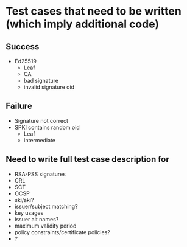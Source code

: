 # Test cases that need to be written (which imply additional code)

## Success

- Ed25519
    - Leaf
    - CA
    - bad signature
    - invalid signature oid

## Failure

- Signature not correct
- SPKI contains random oid
    - Leaf
    - intermediate

## Need to write full test case description for

- RSA-PSS signatures
- CRL
- SCT
- OCSP
- ski/aki?
- issuer/subject matching?
- key usages
- issuer alt names?
- maximum validity period
- policy constraints/certificate policies?
- ?
